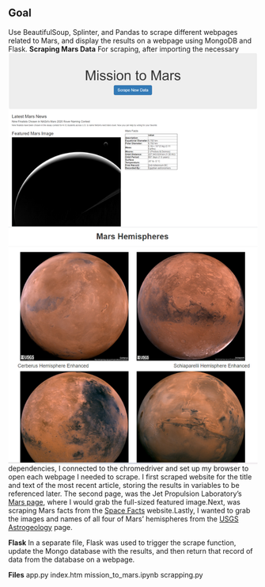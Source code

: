 ## Goal
Use BeautifulSoup, Splinter, and Pandas to scrape different webpages related to Mars, and display the results on a webpage using MongoDB and Flask. 
**Scraping Mars Data** 
<img align="right" src="https://github.com/LISASHAH/Mission-to-Mars/blob/master/static/Image_Output.png?raw=true">
For scraping, after importing the necessary dependencies, I connected to the chromedriver and set up my browser to open each webpage I needed to scrape. I first scraped website for the title and text of the most recent article, storing the results in variables to be referenced later. The second page, was the Jet Propulsion Laboratory’s [Mars page](https://www.jpl.nasa.gov/spaceimages/?search=&category=Mars), where I would grab the full-sized featured image.Next, was scraping Mars facts from the [Space Facts]( https://space-facts.com/mars/) website.Lastly, I wanted to grab the images and names of all four of Mars’ hemispheres from the [USGS Astrogeology]( https://astrogeology.usgs.gov/search/results?q=hemisphere+enhanced&k1=target&v1=Mars
) page.

**Flask**
In a separate file, Flask was used to trigger the scrape function, update the Mongo database with the results, and then return that record of data from the database on a webpage. 

**Files**
app.py
index.htm
mission_to_mars.ipynb
scrapping.py

